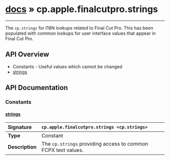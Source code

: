 # [docs](index.md) » cp.apple.finalcutpro.strings
---

The `cp.strings` for I18N lookups related to Final Cut Pro.
This has been populated with common lookups for user interface values
that appear in Final Cut Pro.

## API Overview
* Constants - Useful values which cannot be changed
 * [strings](#strings)

## API Documentation

### Constants

#### [strings](#strings)
| <span style="float: left;">**Signature**</span> | <span style="float: left;">`cp.apple.finalcutpro.strings <cp.strings>` </span>                                                          |
| -----------------------------------------------------|---------------------------------------------------------------------------------------------------------|
| **Type**                                             | Constant |
| **Description**                                      | The `cp.strings` providing access to common FCPX text values. |

